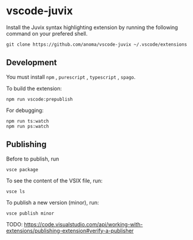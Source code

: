 # vscode-juvix

Install the Juvix syntax highlighting extension by running the following
command on your prefered shell.

```
git clone https://github.com/anoma/vscode-juvix ~/.vscode/extensions
```

## Development

You must install `npm` , `purescript` , `typescript` , `spago`.

To build the extension:

```
npm run vscode:prepublish
```

For debugging:

```
npm run ts:watch
npm run ps:watch
```

## Publishing

Before to publish, run

```
vsce package
```

To see the content of the VSIX file, run:

```
vsce ls
```

To publish a new version (minor), run:

```
vsce publish minor
```

TODO: https://code.visualstudio.com/api/working-with-extensions/publishing-extension#verify-a-publisher
